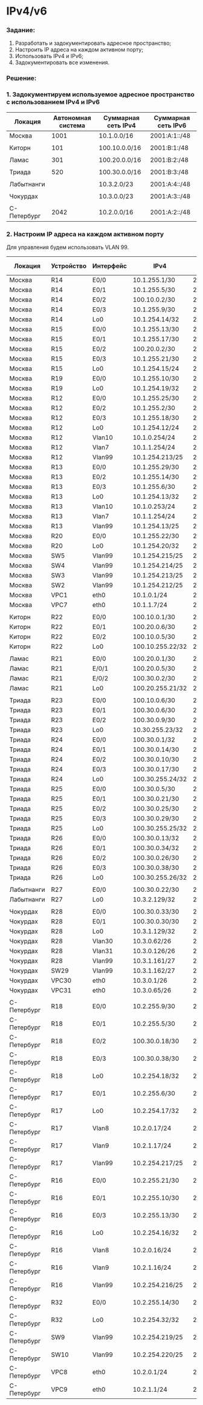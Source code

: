#  IPv4/v6

###  Задание:

  1. Разработать и задокументировать адресное пространство;
  2. Настроить IP адреса на каждом активном порту;
  3. Использовать IPv4 и IPv6;
  4. Задокументировать все изменения.



###  Решение:

###  1. Задокументируем используемое адресное пространство с использованием IPv4 и IPv6

| Локация     | Автономная система | Суммарная сеть IPv4 | Суммарная сеть IPv6 |
|-------------|--------------------|---------------------|---------------------|
| Москва      | 1001               | 10.1.0.0/16         | 2001:A:1::/48       |
|             |                    |                     |                     |
| Киторн      | 101                | 100.10.0.0/16       | 2001:B:1:/48        |
|             |                    |                     |                     |
| Ламас       | 301                | 100.20.0.0/16       | 2001:B:2:/48        |
|             |                    |                     |                     |
| Триада      | 520                | 100.30.0.0/16       | 2001:B:3:/48        |
|             |                    |                     |                     |
| Лабытнанги  |                    | 10.3.2.0/23         | 2001:A:4::/48       |
|             |                    |                     |                     |
| Чокурдах    |                    | 10.3.0.0/23         | 2001:A:3::/48       |
|             |                    |                     |                     |
| С-Петербург | 2042               | 10.2.0.0/16         | 2001:A:2::/48       |


###  2. Настроим IP адреса на каждом активном порту

Для управления будем использовать VLAN 99.

| Локация     | Устройство | Интерфейс | IPv4             | IPv6 unicast           | IPv6 link-local |
|-------------|------------|-----------|------------------|------------------------|-----------------|
| Москва      | R14        | E0/0      | 10.1.255.1/30    | 2001:A:1:1400::/64     | fe80::14/10     |
| Москва      | R14        | E0/1      | 10.1.255.5/30    | 2001:A:1:1401::/64     | fe80::14/10     |
| Москва      | R14        | E0/2      | 100.10.0.2/30    | 2001:B:1:2200::1402/64 | fe80::14/10     |
| Москва      | R14        | E0/3      | 10.1.255.9/30    | 2001:A:1:1403::/64     | fe80::14/10     |
| Москва      | R14        | Lo0       | 10.1.254.14/32   | 2001:A:1::14/128       |                 |
| Москва      | R15        | E0/0      | 10.1.255.13/30   | 2001:A:1:1500::/64     | Fe80::15/10     |
| Москва      | R15        | E0/1      | 10.1.255.17/30   | 2001:A:1:1501::/64     | Fe80::15/10     |
| Москва      | R15        | E0/2      | 100.20.0.2/30    | 2001:B:2:2100::1502/64 | Fe80::15/10     |
| Москва      | R15        | E0/3      | 10.1.255.21/30   | 2001:A:1:1503::/64     | Fe80::15/10     |
| Москва      | R15        | Lo0       | 10.1.254.15/24   | 2001:A:1::15/128       |                 |
| Москва      | R19        | E0/0      | 10.1.255.10/30   | 2001:A:1:1403::1900/64 | Fe80::19/10     |
| Москва      | R19        | Lo0       | 10.1.254.19/32   | 2001:A:1::19/128       |                 |
| Москва      | R12        | E0/0      | 10.1.255.25/30   | 2001:A:1:1200::/64     | Fe80::12/10     |
| Москва      | R12        | E0/2      | 10.1.255.2/30    | 2001:A:1:1400::1202/64 | Fe80::12/10     |
| Москва      | R12        | E0/3      | 10.1.255.18/30   | 2001:A:1:1501::1203/64 | Fe80::12/10     |
| Москва      | R12        | Lo0       | 10.1.254.12/24   | 2001:A:1::12/128       |                 |
| Москва      | R12        | Vlan10    | 10.1.0.254/24    | 2001:A:1:ff10::12/64   | Fe80::12/10     |
| Москва      | R12        | Vlan7     | 10.1.1.254/24    | 2001:A:1:fff7::12/64   | Fe80::12/10     |
| Москва      | R12        | Vlan99    | 10.1.254.213/25  | 2001:A:1:ff99::12/64   | Fe80::12/10     |
| Москва      | R13        | E0/0      | 10.1.255.29/30   | 2001:A:1:1300::/64     | Fe80::13/10     |
| Москва      | R13        | E0/2      | 10.1.255.14/30   | 2001:A:1:1503::1302/64 | Fe80::13/10     |
| Москва      | R13        | E0/3      | 10.1.255.6/30    | 2001:A:1:1401::1303/64 | Fe80::13/10     |
| Москва      | R13        | Lo0       | 10.1.254.13/32   | 2001:A:1::13/128       |                 |
| Москва      | R13        | Vlan10    | 10.1.0.253/24    | 2001:A:1:ff10::13/64   | Fe80::13/10     |
| Москва      | R13        | Vlan7     | 10.1.1.254/24    | 2001:A:1:fff7::13/64   | Fe80::13/10     |
| Москва      | R13        | Vlan99    | 10.1.254.13/25   | 2001:A:1:ff99::13/64   | Fe80::13/10     |
| Москва      | R20        | E0/0      | 10.1.255.22/30   | 2001:A:1:1403::2000/64 | Fe80::20/10     |
| Москва      | R20        | Lo0       | 10.1.254.20/32   | 2001:A:1::20/128       |                 |
| Москва      | SW5        | Vlan99    | 10.1.254.215/25  | 2001:A:1:ff99::5/64    | Fe80::5/10      |
| Москва      | SW4        | Vlan99    | 10.1.254.214/25  | 2001:A:1:ff99::4/64    | Fe80::4/10      |
| Москва      | SW3        | Vlan99    | 10.1.254.213/25  | 2001:A:1:ff99::3/64    | Fe80::3/10      |
| Москва      | SW2        | Vlan99    | 10.1.254.212/25  | 2001:A:1:ff99::2/64    | Fe80::2/10      |
| Москва      | VPC1       | eth0      | 10.1.0.1/24      | 2001:A:1:fff1::1/64    | Fe80::1/10      |
| Москва      | VPC7       | eth0      | 10.1.1.7/24      | 2001:A:1:fff7::7/64    | Fe80::7/10      |
|             |            |           |                  |                        |                 |
| Киторн      | R22        | E0/0      | 100.10.0.1/30    | 2001:B:1:2200::/64     | Fe80::22/10     |
| Киторн      | R22        | E0/1      | 100.20.0.6/30    | 2001:B:2:2101::2201/64 | Fe80::22/10     |
| Киторн      | R22        | E0/2      | 100.10.0.5/30    | 2001:B:1:2202::/64     | Fe80::22/10     |
| Киторн      | R22        | Lo0       | 100.10.255.22/32 | 2001:B:1::22/128       |                 |
|             |            |           |                  |                        |                 |
| Ламас       | R21        | E0/0      | 100.20.0.1/30    | 2001:B:2:2100::/64     | Fe80::21/10     |
| Ламас       | R21        | E/0/1     | 100.20.0.5/30    | 2001:B:2:2101::/64     | Fe80::21/10     |
| Ламас       | R21        | E/0/2     | 100.30.0.2/30    | 2001:B:2:2102::/64     | Fe80::21/10     |
| Ламас       | R21        | Lo0       | 100.20.255.21/32 | 2001:B:2::21/128       |                 |
|             |            |           |                  |                        |                 |
| Триада      | R23        | E0/0      | 100.10.0.6/30    | 2001:B:1:2202::2300/64 | Fe80::23/10     |
| Триада      | R23        | E0/1      | 100.30.0.6/30    | 2001:B:3:2301::/64     | Fe80::23/10     |
| Триада      | R23        | E0/2      | 100.30.0.9/30    | 2001:B:3:2302::/64     | Fe80::23/10     |
| Триада      | R23        | Lo0       | 10.30.255.23/32  | 2001:B:3::23/128       |                 |
| Триада      | R24        | E0/0      | 100.30.0.1/32    | 2001:B:2:2102::2400/64 | Fe80::24/10     |
| Триада      | R24        | E0/1      | 100.30.0.14/30   | 2001:B:3:2600::2401/64 | Fe80::24/10     |
| Триада      | R24        | E0/2      | 100.30.0.10/30   | 2001:B:3:2302::2402/64 | Fe80::24/10     |
| Триада      | R24        | E0/3      | 100.30.0.17/30   | 2001:B:3:2403::/64     | Fe80::24/10     |
| Триада      | R24        | Lo0       | 100.30.255.24/32 | 2001:B:3::24/128       |                 |
| Триада      | R25        | E0/0      | 100.30.0.5/30    | 2001:B:3:2301::2500/64 | Fe80::25/10     |
| Триада      | R25        | E0/1      | 100.30.0.21/30   | 2001:B:3:2501::/64     | Fe80::25/10     |
| Триада      | R25        | E0/2      | 100.30.0.25/30   | 2001:B:3:2502::/64     | Fe80::25/10     |
| Триада      | R25        | E0/3      | 100.30.0.29/30   | 2001:B:3:2503::/64     | Fe80::25/10     |
| Триада      | R25        | Lo0       | 100.30.255.25/32 | 2001:B:3::25/128       |                 |
| Триада      | R26        | E0/0      | 100.30.0.13/32   | 2001:B:3:2600::/64     | Fe80::26/10     |
| Триада      | R26        | E0/1      | 100.30.0.34/32   | 2001:B:3:2601::/64     | Fe80::26/10     |
| Триада      | R26        | E0/2      | 100.30.0.26/30   | 2001:B:3:2502::2602/64 | Fe80::26/10     |
| Триада      | R26        | E0/3      | 100.30.0.38/30   | 2001:B:3:2603::/64     | Fe80::26/10     |
| Триада      | R26        | Lo0       | 100.30.255.26/32 | 2001:B:3::26/128       |                 |
|             |            |           |                  |                        |                 |
| Лабытнанги  | R27        | E0/0      | 100.30.0.22/30   | 2001:B:3:2501::2700/64 | Fe80::27/10     |
| Лабытнанги  | R27        | Lo0       | 10.3.2.129/32    | 2001:A:4::27/128       |                 |
|             |            |           |                  |                        |                 |
| Чокурдах    | R28        | E0/0      | 100.30.0.33/30   | 2001:B:3:2601::2800/64 | Fe80::28/10     |
| Чокурдах    | R28        | E0/1      | 100.30.0.30/30   | 2001:B:3:2503::2801/64 | Fe80::28/10     |
| Чокурдах    | R28        | Lo0       | 10.3.1.129/32    | 2001:A:3::28/128       |                 |
| Чокурдах    | R28        | Vlan30    | 10.3.0.62/26     | 2001:A:3:ff30::28/64   | Fe80::28/10     |
| Чокурдах    | R28        | Vlan31    | 10.3.0.126/26    | 2001:A:3:ff31::28/64   | Fe80::28/10     |
| Чокурдах    | R28        | Vlan99    | 10.3.1.161/27    | 2001:A:3:ff99::28/64   | Fe80::28/10     |
| Чокурдах    | SW29       | Vlan99    | 10.3.1.162/27    | 2001:A:3:ff99::29/64   | Fe80::29/10     |
| Чокурдах    | VPC30      | eth0      | 10.3.0.1/26      | 2001:A:3:ff30::30/64   | Fe80::30/10     |
| Чокурдах    | VPC31      | eth0      | 10.3.0.65/26     | 2001:A:3:ff31::31/64   | Fe80::31/10     |
|             |            |           |                  |                        |                 |
| С-Петербург | R18        | E0/0      | 10.2.255.9/30    | 2001:A:2:1800::/64     | Fe80::18/10     |
| С-Петербург | R18        | E0/1      | 10.2.255.5/30    | 2001:A:2:1801::/64     | Fe80::18/10     |
| С-Петербург | R18        | E0/2      | 100.30.0.18/30   | 2001:B:3:2403::1802/64 | Fe80::18/10     |
| С-Петербург | R18        | E0/3      | 100.30.0.38/30   | 2001:B:3:2603::1803/64 | Fe80::18/10     |
| С-Петербург | R18        | Lo0       | 10.2.254.18/32   | 2001:A:2::18/128       |                 |
| С-Петербург | R17        | E0/1      | 10.2.255.6/30    | 2001:A:2:1801::1701/64 | Fe80::17/10     |
| С-Петербург | R17        | Lo0       | 10.2.254.17/32   | 2001:A:2::17/128       |                 |
| С-Петербург | R17        | Vlan8     | 10.2.0.17/24     | 2001:A:2:fff8::17/64   | Fe80::17/10     |
| С-Петербург | R17        | Vlan9     | 10.2.1.17/24     | 2001:A:2:fff9::17/64   | Fe80::17/10     |
| С-Петербург | R17        | Vlan99    | 10.2.254.217/25  | 2001:A:2:ff99::17/64   | Fe80::17/10     |
| С-Петербург | R16        | E0/0      | 10.2.255.21/30   | 2001:A:2:1600::/64     | Fe80::16/10     |
| С-Петербург | R16        | E0/1      | 10.2.255.10/30   | 2001:A:2:1800::1601/64 | Fe80::16/10     |
| С-Петербург | R16        | E0/3      | 10.2.255.13/30   | 2001:A:2:1603::/64     | Fe80::16/10     |
| С-Петербург | R16        | Lo0       | 10.2.254.16/32   | 2001:A:2::16/128       |                 |
| С-Петербург | R16        | Vlan8     | 10.2.0.16/24     | 2001:A:2:fff8::16/64   | Fe80::16/10     |
| С-Петербург | R16        | Vlan9     | 10.2.1.16/24     | 2001:A:2:fff9::16/64   | Fe80::16/10     |
| С-Петербург | R16        | Vlan99    | 10.2.254.216/25  | 2001:A:2:ff99::16/64   | Fe80::16/10     |
| С-Петербург | R32        | E0/0      | 10.2.255.14/30   | 2001:A:2:1603::3200/64 | Fe80::32/10     |
| С-Петербург | R32        | Lo0       | 10.2.254.32/32   | 2001:A:2::32/128       |                 |
| С-Петербург | SW9        | Vlan99    | 10.2.254.219/25  | 2001:A:2:ff99::9/64    | Fe80::9/10      |
| С-Петербург | SW10       | Vlan99    | 10.2.254.220/25  | 2001:A:2:ff99::10/64   | Fe80::10/10     |
| С-Петербург | VPC8       | eth0      | 10.2.0.1/24      | 2001:A:2:fff8::8/64    | Fe80::8/10      |
| С-Петербург | VPC9       | eth0      | 10.2.1.1/24      | 2001:A:2:fff9::9/64    | Fe80::9/10      |


